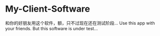 # My-Client-Software
和你的好朋友用这个软件，额，只不过现在还在测试阶段… 
Use this app with your friends. But this software is under test...
